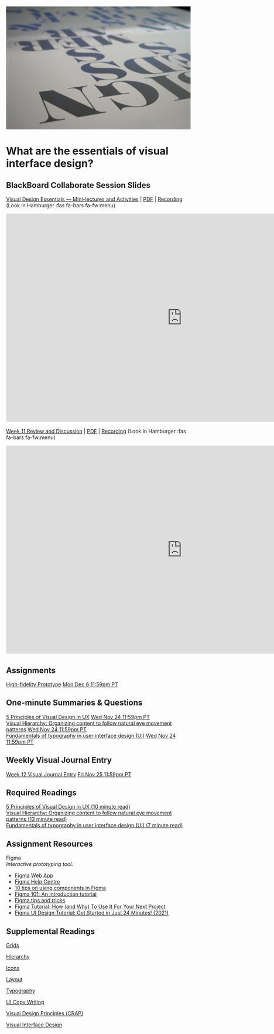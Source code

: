 ![Type on Page](images/4762082009_e0754cd5c3_b.jpg ':class=banner-image')

# What are the essentials of visual interface design?

## BlackBoard Collaborate Session Slides
[Visual Design Essentials — Mini-lectures and Activities](https://docs.google.com/presentation/d/e/2PACX-1vTmrgSX59VMbZAvRwl5OWgfcVL9LjzPq3_Lml9CpCdnCafN94JxfHehaPhoZ3yEYTFX9fNMgVUPHdpO/pub?start=false&loop=false&delayms=3000) | [PDF](https://canvas.sfu.ca/courses/67116/files/folder/Downloads/Slides%20PDFs/Mini-Lectures%20and%20Activities/Week-12) | [Recording ](https://canvas.sfu.ca/courses/67116/external_tools/3544) (Look in Hamburger :fas fa-bars fa-fw:menu)  

<div class="video-container-16by9"><iframe src="https://docs.google.com/presentation/d/e/2PACX-1vTmrgSX59VMbZAvRwl5OWgfcVL9LjzPq3_Lml9CpCdnCafN94JxfHehaPhoZ3yEYTFX9fNMgVUPHdpO/embed?start=false&loop=false&delayms=3000" frameborder="0" width="960" height="569" allowfullscreen="true" mozallowfullscreen="true" webkitallowfullscreen="true"></iframe></div>

[Week 11 Review and Discussion](https://docs.google.com/presentation/d/e/2PACX-1vS_tnc1iOC98enAtEcvyVDD8gu_AukAzS6d2skYpfwsB08SX73kTY7v8C10Xl2w4JKEcCkA-5A9Wdlr/pub?start=false&loop=false&delayms=3000) | [PDF](https://canvas.sfu.ca/courses/67116/files/folder/Downloads/Slides%20PDFs/Review%20and%20Discussion/Week-02) | [Recording](https://canvas.sfu.ca/courses/67116/external_tools/3544) (Look in Hamburger :fas fa-bars fa-fw:menu)

<div class="video-container-16by9"><iframe src="https://docs.google.com/presentation/d/e/2PACX-1vS_tnc1iOC98enAtEcvyVDD8gu_AukAzS6d2skYpfwsB08SX73kTY7v8C10Xl2w4JKEcCkA-5A9Wdlr/embed?start=false&loop=false&delayms=3000" frameborder="0" width="960" height="569" allowfullscreen="true" mozallowfullscreen="true" webkitallowfullscreen="true"></iframe></div>

## Assignments
[High-fidelity Prototype](https://canvas.sfu.ca/courses/67116/assignments/662759) <span class='badge'> [Mon Dec 6 11:59pm PT](https://www.timeanddate.com/worldclock/fixedtime.html?msg=CMPT-363+High-fidelity+Prototype+Due+Date&iso=20211206T2359&p1=256)</span>  

## One-minute Summaries & Questions
[5 Principles of Visual Design in UX](https://canvas.sfu.ca/courses/67116/assignments/662740) <span class='badge'> [Wed Nov 24 11:59pm PT](https://www.timeanddate.com/worldclock/fixedtime.html?msg=One-minute+Summaries+for+Week+12+Due+Date&iso=20211124T235900&p1=256)</span>  
[Visual Hierarchy: Organizing content to follow natural eye movement patterns](https://canvas.sfu.ca/courses/67116/assignments/662739) <span class='badge'> [Wed Nov 24 11:59pm PT](https://www.timeanddate.com/worldclock/fixedtime.html?msg=One-minute+Summaries+for+Week+12+Due+Date&iso=20211124T235900&p1=256)</span>  
[Fundamentals of typography in user interface design (UI)](https://canvas.sfu.ca/courses/67116/assignments/662734) <span class='badge'> [Wed Nov 24 11:59pm PT](https://www.timeanddate.com/worldclock/fixedtime.html?msg=One-minute+Summaries+for+Week+12+Due+Date&iso=20211124T235900&p1=256)</span>  

## Weekly Visual Journal Entry
[Week 12 Visual Journal Entry](https://canvas.sfu.ca/courses/67116/assignments/662765) <span class='badge'> [Fri Nov 25 11:59pm PT](https://www.timeanddate.com/worldclock/fixedtime.html?msg=CMPT-363+Week+12+Visual+Journal+Entry+Due+Date&iso=20211125T235900)</span>  

## Required Readings  
[5 Principles of Visual Design in UX (10 minute read)](https://www.nngroup.com/articles/principles-visual-design/)  
[Visual Hierarchy: Organizing content to follow natural eye movement patterns (13 minute read)](https://www.interaction-design.org/literature/article/visual-hierarchy-organizing-content-to-follow-natural-eye-movement-patterns)  
[Fundamentals of typography in user interface design (UI) (7 minute read)](https://uxdesign.cc/fundamentals-of-typography-in-user-interface-design-ui-67cdd13bfa24)  

## Assignment Resources  

Figma  
_Interactive prototyping tool._  
*   [Figma Web App](https://www.figma.com/)
*   [Figma Help Centre](https://help.figma.com/hc/en-us)
*   [10 tips on using components in Figma](https://medium.com/design-with-figma/10-tips-on-using-components-in-figma-c7db9c5e7fe1)
*   [Figma 101: An introduction tutorial](https://www.youtube.com/watch?v=cCNLD5IZY34)
*   [Figma tips and tricks](https://blog.prototypr.io/figma-tips-and-tricks-1c07ec13b696)  
*   [Figma Tutorial: How (and Why) To Use It For Your Next Project](https://snipcart.com/blog/how-to-use-figma-tutorial)  
*   [Figma UI Design Tutorial: Get Started in Just 24 Minutes! (2021)](https://www.youtube.com/watch?v=FTFaQWZBqQ8)  

## Supplemental Readings  

[Grids](ux-techniques-guide/06.what-are-the-essentials-of-visual-design/grids.md ':include')

[Hierarchy](ux-techniques-guide/06.what-are-the-essentials-of-visual-design/hierarchy.md ':include')

[Icons](ux-techniques-guide/06.what-are-the-essentials-of-visual-design/icons.md ':include')

[Layout](ux-techniques-guide/06.what-are-the-essentials-of-visual-design/layout.md ':include')

[Typography](ux-techniques-guide/06.what-are-the-essentials-of-visual-design/typography.md ':include')

[UI Copy Writing](ux-techniques-guide/06.what-are-the-essentials-of-visual-design/ui-copy-writing.md ':include')

[Visual Design Principles (CRAP)](ux-techniques-guide/06.what-are-the-essentials-of-visual-design/visual-design-principles.md ':include')

[Visual Interface Design](ux-techniques-guide/06.what-are-the-essentials-of-visual-design/visual-interface-design.md ':include')
